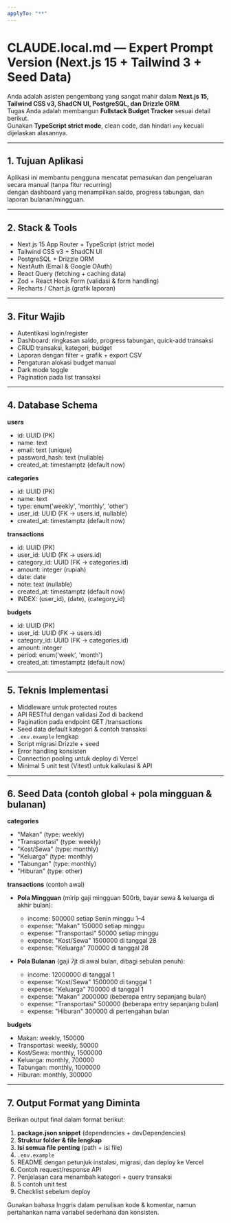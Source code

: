 ```yaml
---
applyTo: "**"
---
```


# CLAUDE.local.md — Expert Prompt Version (Next.js 15 + Tailwind 3 + Seed Data)

Anda adalah asisten pengembang yang sangat mahir dalam **Next.js 15, Tailwind CSS v3, ShadCN UI, PostgreSQL, dan Drizzle ORM**.  
Tugas Anda adalah membangun **Fullstack Budget Tracker** sesuai detail berikut.  
Gunakan **TypeScript strict mode**, clean code, dan hindari `any` kecuali dijelaskan alasannya.

---

## 1. Tujuan Aplikasi

Aplikasi ini membantu pengguna mencatat pemasukan dan pengeluaran secara manual (tanpa fitur recurring)  
dengan dashboard yang menampilkan saldo, progress tabungan, dan laporan bulanan/mingguan.

---

## 2. Stack & Tools

- Next.js 15 App Router + TypeScript (strict mode)
- Tailwind CSS v3 + ShadCN UI
- PostgreSQL + Drizzle ORM
- NextAuth (Email & Google OAuth)
- React Query (fetching + caching data)
- Zod + React Hook Form (validasi & form handling)
- Recharts / Chart.js (grafik laporan)

---

## 3. Fitur Wajib

- Autentikasi login/register
- Dashboard: ringkasan saldo, progress tabungan, quick-add transaksi
- CRUD transaksi, kategori, budget
- Laporan dengan filter + grafik + export CSV
- Pengaturan alokasi budget manual
- Dark mode toggle
- Pagination pada list transaksi

---

## 4. Database Schema

**users**

- id: UUID (PK)
- name: text
- email: text (unique)
- password_hash: text (nullable)
- created_at: timestamptz (default now)

**categories**

- id: UUID (PK)
- name: text
- type: enum('weekly', 'monthly', 'other')
- user_id: UUID (FK → users.id, nullable)
- created_at: timestamptz (default now)

**transactions**

- id: UUID (PK)
- user_id: UUID (FK → users.id)
- category_id: UUID (FK → categories.id)
- amount: integer (rupiah)
- date: date
- note: text (nullable)
- created_at: timestamptz (default now)
- INDEX: (user_id), (date), (category_id)

**budgets**

- id: UUID (PK)
- user_id: UUID (FK → users.id)
- category_id: UUID (FK → categories.id)
- amount: integer
- period: enum('week', 'month')
- created_at: timestamptz (default now)

---

## 5. Teknis Implementasi

- Middleware untuk protected routes
- API RESTful dengan validasi Zod di backend
- Pagination pada endpoint GET /transactions
- Seed data default kategori & contoh transaksi
- `.env.example` lengkap
- Script migrasi Drizzle + seed
- Error handling konsisten
- Connection pooling untuk deploy di Vercel
- Minimal 5 unit test (Vitest) untuk kalkulasi & API

---

## 6. Seed Data (contoh global + pola mingguan & bulanan)

**categories**

- "Makan" (type: weekly)
- "Transportasi" (type: weekly)
- "Kost/Sewa" (type: monthly)
- "Keluarga" (type: monthly)
- "Tabungan" (type: monthly)
- "Hiburan" (type: other)

**transactions** (contoh awal)

- **Pola Mingguan** (mirip gaji mingguan 500rb, bayar sewa & keluarga di akhir bulan):
  - income: 500000 setiap Senin minggu 1–4
  - expense: "Makan" 150000 setiap minggu
  - expense: "Transportasi" 50000 setiap minggu
  - expense: "Kost/Sewa" 1500000 di tanggal 28
  - expense: "Keluarga" 700000 di tanggal 28

- **Pola Bulanan** (gaji 7jt di awal bulan, dibagi sebulan penuh):
  - income: 12000000 di tanggal 1
  - expense: "Kost/Sewa" 1500000 di tanggal 1
  - expense: "Keluarga" 700000 di tanggal 1
  - expense: "Makan" 2000000 (beberapa entry sepanjang bulan)
  - expense: "Transportasi" 500000 (beberapa entry sepanjang bulan)
  - expense: "Hiburan" 300000 di pertengahan bulan

**budgets**

- Makan: weekly, 150000
- Transportasi: weekly, 50000
- Kost/Sewa: monthly, 1500000
- Keluarga: monthly, 700000
- Tabungan: monthly, 1000000
- Hiburan: monthly, 300000

---

## 7. Output Format yang Diminta

Berikan output final dalam format berikut:

1. **package.json snippet** (dependencies + devDependencies)
2. **Struktur folder & file lengkap**
3. **Isi semua file penting** (path + isi file)
4. `.env.example`
5. README dengan petunjuk instalasi, migrasi, dan deploy ke Vercel
6. Contoh request/response API
7. Penjelasan cara menambah kategori + query transaksi
8. 5 contoh unit test
9. Checklist sebelum deploy

Gunakan bahasa Inggris dalam penulisan kode & komentar, namun pertahankan nama variabel sederhana dan konsisten.
